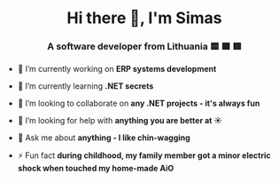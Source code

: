 <h1 align="center">Hi there 👋, I'm Simas</h1>
<h3 align="center">A software developer from Lithuania 🟨 🟩 🟥</h3>


- 🔭 I’m currently working on **ERP systems development**

- 🌱 I’m currently learning **.NET secrets**

- 👯 I’m looking to collaborate on **any .NET projects - it's always fun**

- 🤝 I’m looking for help with **anything you are better at ☀️**

- 💬 Ask me about **anything - I like chin-wagging**

- ⚡ Fun fact **during childhood, my family member got a minor electric shock when touched my home-made AiO**
